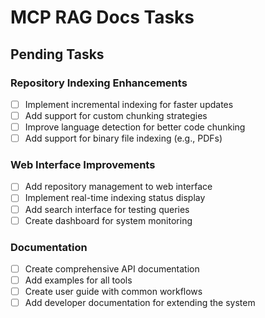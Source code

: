 # MCP RAG Docs Tasks

## Pending Tasks

### Repository Indexing Enhancements
- [ ] Implement incremental indexing for faster updates
- [ ] Add support for custom chunking strategies
- [ ] Improve language detection for better code chunking
- [ ] Add support for binary file indexing (e.g., PDFs)

### Web Interface Improvements
- [ ] Add repository management to web interface
- [ ] Implement real-time indexing status display
- [ ] Add search interface for testing queries
- [ ] Create dashboard for system monitoring

### Documentation
- [ ] Create comprehensive API documentation
- [ ] Add examples for all tools
- [ ] Create user guide with common workflows
- [ ] Add developer documentation for extending the system